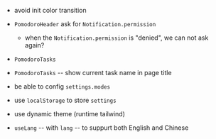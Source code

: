- avoid init color transition

- `PomodoroHeader` ask for `Notification.permission`

  - when the `Notification.permission` is "denied",
    we can not ask again?

- `PomodoroTasks`
- `PomodoroTasks` -- show current task name in page title

- be able to config `settings.modes`

- use `localStorage` to store `settings`

- use dynamic theme (runtime tailwind)

- `useLang` -- with `lang` -- to suppurt both English and Chinese
